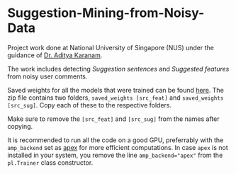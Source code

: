 # Suggestion-Mining-from-Noisy-Data

Project work done at National University of Singapore (NUS) under the guidance of [Dr. Aditya Karanam](https://www.comp.nus.edu.sg/disa/bio/karanam/). 

The work includes detecting _Suggestion sentences_ and _Suggested features_ from noisy user comments. 

Saved weights for all the models that were trained can be found [here](https://drive.google.com/file/d/1neyQX8_AVOACauWsZ9BC9gL8GGB49w3p/view?usp=sharing). The zip file contains two folders, ```saved_weights [src_feat]``` and ```saved_weights [src_sug]```. Copy each of these to the respective folders.

Make sure to remove the ```[src_feat]``` and ```[src_sug]``` from the names after copying.

It is recommended to run all the code on a good GPU, preferrably with the ```amp_backend``` set as [apex](https://github.com/NVIDIA/apex) for more efficient computations. In case ```apex``` is not installed in your system, you remove the line ```amp_backend="apex"``` from the ```pl.Trainer``` class constructor.